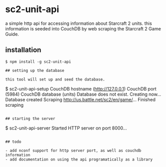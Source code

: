 # sc2-unit-api

a simple http api for accessing information about Starcraft 2 units. this information is seeded into CouchDB by web scraping the Starcraft 2 Game Guide.

## installation

```
$ npm install -g sc2-unit-api

## setting up the database

this tool will set up and seed the database.

```
$ sc2-unit-api-setup
CouchDB hostname (http://127.0.0.1) 
CouchDB port (5984) 
CouchDB database (units) 
Database does not exist. Creating now...
Database created
Scraping http://us.battle.net/sc2/en/game/...
Finished scraping
```

## starting the server

```
$ sc2-unit-api-server
Started HTTP server on port 8000...
```

## todo

- add nconf support for http server port, as well as couchdb information
- add documentation on using the api programatically as a library